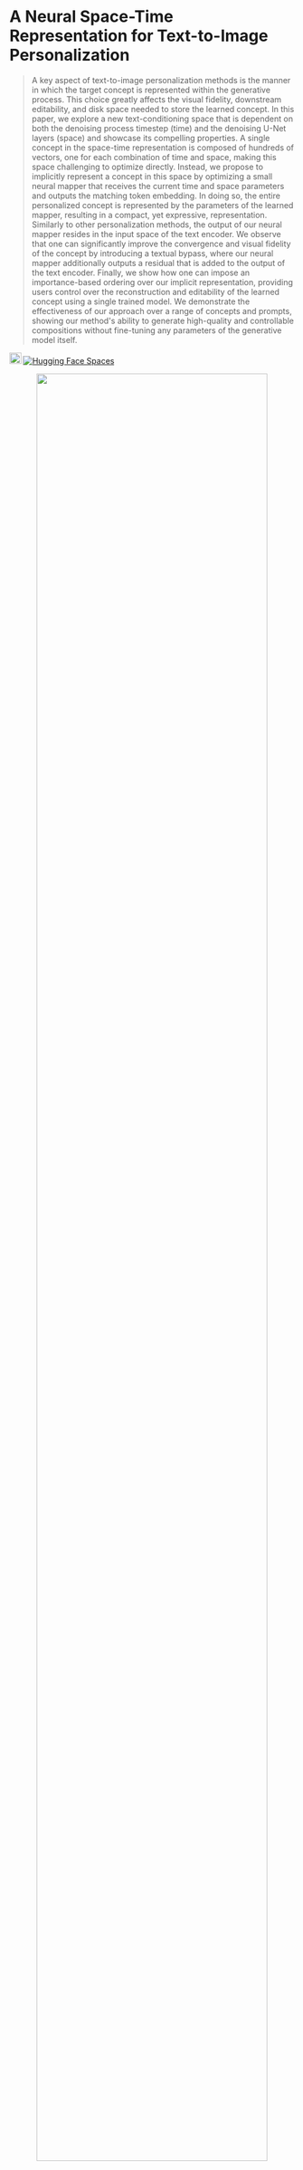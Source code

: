 # A Neural Space-Time Representation for Text-to-Image Personalization

> A key aspect of text-to-image personalization methods is the manner in which the target concept is represented within the generative process. This choice greatly affects the visual fidelity, downstream editability, and disk space needed to store the learned concept. In this paper, we explore a new text-conditioning space that is dependent on both the denoising process timestep (time) and the denoising U-Net layers (space) and showcase its compelling properties. A single concept in the space-time representation is composed of hundreds of vectors, one for each combination of time and space, making this space challenging to optimize directly. Instead, we propose to implicitly represent a concept in this space by optimizing a small neural mapper that receives the current time and space parameters and outputs the matching token embedding. In doing so, the entire personalized concept is represented by the parameters of the learned mapper, resulting in a compact, yet expressive, representation. Similarly to other personalization methods, the output of our neural mapper resides in the input space of the text encoder. We observe that one can significantly improve the convergence and visual fidelity of the concept by introducing a textual bypass, where our neural mapper additionally outputs a residual that is added to the output of the text encoder. Finally, we show how one can impose an importance-based ordering over our implicit representation, providing users control over the reconstruction and editability of the learned concept using a single trained model. We demonstrate the effectiveness of our approach over a range of concepts and prompts, showing our method's ability to generate high-quality and controllable compositions without fine-tuning any parameters of the generative model itself.

<a href="https://neuraltextualinversion.github.io/NeTI/"><img src="https://img.shields.io/static/v1?label=Project&message=Website&color=red" height=20.5></a> 
[![Hugging Face Spaces](https://img.shields.io/badge/%F0%9F%A4%97%20Hugging%20Face-Spaces-blue)](https://huggingface.co/spaces/neural-ti/NeTI)

<p align="center">
<img src="docs/representative_image.jpg" width="90%"/>  
<br>
Personalization results of our method under a variety of prompts. Our expressive representation enables one to generate novel compositions of personalized concepts that achieve high visual fidelity and editability without tuning the generative model. The bottom row shows our method's unique ability to control the reconstruction-editability tradeoff at inference time with a single trained model.
</p>

# Table of Contents
- [Description](#description)
- [Setup](#setup)
  * [Conda Environment](#conda-environment)
- [Usage](#usage)
  * [Hugging Face Demo](#hugging-face-demo)
  * [Pretrained Models and Datasets](#pretrained-models-and-datasets)
  * [Training](#training)
  * [Inference](#inference)
    + [Controlling Editability with Nested Dropout](#controlling-editability-with-nested-dropout)
  * [CLIP-Based Metrics](#clip-based-metrics)
- [Acknowledgements](#acknowledgements)

# Description  
Official implementation of our NeTI paper.

# Setup
## Conda Environment
Our code relies on the environment in the official [Stable Diffusion repository](https://github.com/CompVis/stable-diffusion). To set up their environment, please run:
```
conda env create -f environment/environment.yaml
conda activate neti
```
On top of these requirements, we added several requirements which can be found in `environment/requirements.txt`. These requirements will be installed in the above command.

**Hugging Face Diffusers Library**  
Our code relies on the [diffusers](https://github.com/huggingface/diffusers) library and the official [Stable Diffusion v1.4](https://huggingface.co/CompVis/stable-diffusion-v1-4) model.

# Usage
<p align="center">
<img src="docs/generations.jpg" width="70%"/>  
<br>
Sample text-guided personalized generation results obtained with NeTI.
</p>


## Hugging Face Demo 
You can try out some of our trained models using our HuggingFace Spaces app [here](https://huggingface.co/spaces/neural-ti/NeTI)


## Pretrained Models and Datasets
As part of our code release and to assist with comparisons, we have also provided some of the trained models and datasets used in the paper. 

All of our models can be found [here](https://drive.google.com/drive/folders/1fRLRpl-IRoKbHqQt6hQ7yFx9laUIa_-A?usp=sharing). 
All datasets used from Textual Inversion can be found [here](https://drive.google.com/drive/folders/19Axd0wDsdWza_jG0Jax9SeFdfTKnRdUJ?usp=sharing).

Note that datasets taken from CustomDiffusion, can be downloaded from their [official implementation](https://github.com/adobe-research/custom-diffusion).


## Training
To train your own concept, you can simply run the `scripts/train.py` script and pass a config file specifying all training parameters. For example,
```
python scripts/train.py --config_path input_configs/train.yaml
```
Notes:
- All training arguments can be found in the `RunConfig` class in `training/config.py` and are set to their defaults according to the official paper.
- For parsing the config and its parameters, we use the [pyrallis](https://github.com/eladrich/pyrallis) library. 


## Inference
To run inference on a trained model, you can run our `scripts/inference.py` script. An example config file is provided in `input_configs/inference.yaml`: 
```
python scripts/inference.py --config_path input_configs/inference.yaml
```
Notes: 
- You can either pass an `input_dir` and `iteration`, which we will then use to extract the corresponding mapper checkpoint and embeddings file, or you can directly pass specific values for `mapper_checkpoint_path` and `learned_embeds_path`.
- For specifying the prompts, you can either provide a list of prompts, or specify a path to a text file, where each line contains a prompt. For example:
    ```
    A photo of {}
    A photo of {} on a beach
    A colorful grafitti of {}
    ```
    - Note that the concept placement should be specified using `{}`. 
    - We will replace `{}` with the concept's placeholder token that is saved in the mapper checkpoint.
- Prompts used in the paper's evaluations are provided in `constants.py` under `PROMPTS`.
- Please refer to the `InferenceConfig` class for more details on all parameters.

All generated images will be saved to the path `{cfg.inference_dir}/{prompt}`. We will also save a grid of all images (in the case of multiple seeds) under `{cfg.inference_dir}`.

### Controlling Editability with Nested Dropout
<p align="center">
<img src="docs/editability.jpg" width="60%"/>  
<br>
Using our dropout technique, users can control the balance between the generated image's visual and text fidelity at inference time.
</p>

To apply inference-time dropout, you can simply specify different values for `truncation_idxs` in the `InferenceConfig`. 
If a list of truncation values are specified, then results for each truncation value will be saved separately.



## CLIP-Based Metrics  
We use the same evaluation protocol as used in Textual Inversion. The main logic for computing the metrics can be found 
[here](https://github.com/rinongal/textual_inversion/blob/main/evaluation/clip_eval.py).


# Acknowledgements
Our code builds on the [diffusers implementation of textual inversion](https://github.com/huggingface/diffusers/tree/main/examples/textual_inversion) 
and the [unofficial implementation of XTI from cloneofsimo](https://github.com/cloneofsimo/promptplusplus).


# Citation
If you use this code for your research, please cite the following work: 
```
@misc{alaluf2023neural,
      title={A Neural Space-Time Representation for Text-to-Image Personalization}, 
      author={Yuval Alaluf and Elad Richardson and Gal Metzer and Daniel Cohen-Or},
      year={2023},
      eprint={2305.15391},
      archivePrefix={arXiv},
      primaryClass={cs.CV}
}
```
